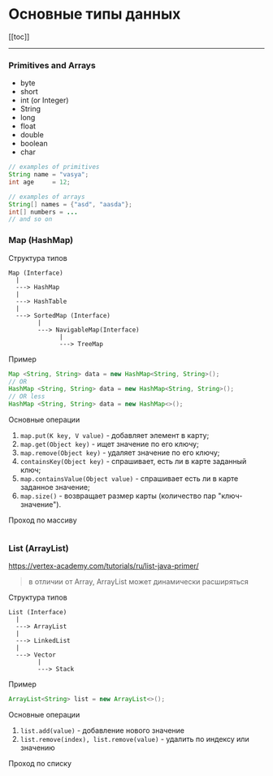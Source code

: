 # Основные типы данных 

[[toc]]

--- 

### Primitives and Arrays 
* byte 
* short 
* int (or Integer)
* String
* long
* float 
* double
* boolean
* char


```java
// examples of primitives
String name = "vasya";
int age     = 12;

// examples of arrays
String[] names = {"asd", "aasda"};
int[] numbers = ...
// and so on
```

### Map (HashMap)

Структура типов
```
Map (Interface)
  |
  ---> HashMap 
  |
  ---> HashTable
  |
  ---> SortedMap (Interface)
        |
        ---> NavigableMap(Interface)
              |
              ---> TreeMap
```

Пример 
```java
Map <String, String> data = new HashMap<String, String>();
// OR 
HashMap <String, String> data = new HashMap<String, String>();
// OR less
HashMap <String, String> data = new HashMap<>(); 
```

Основные операции
1. `map.put(K key, V value)` - добавляет элемент в карту;
2. `map.get(Object key)` - ищет значение по его ключу;
3. `map.remove(Object key)` - удаляет значение по его ключу;
4. `containsKey(Object key)` - спрашивает, есть ли в карте заданный ключ;
5. `map.containsValue(Object value)` - спрашивает есть ли в карте заданное значение;
6. `map.size()` - возвращает размер карты (количество пар "ключ-значение").

Проход по массиву 
```java
```


### List (ArrayList)

https://vertex-academy.com/tutorials/ru/list-java-primer/
> в отличии от Array, ArrayList может динамически расширяться 

Структура типов
```
List (Interface)
  |
  ---> ArrayList 
  |
  ---> LinkedList
  |
  ---> Vector
        |
        ---> Stack
```


Пример
```java
ArrayList<String> list = new ArrayList<>();
```

Основные операции
1. `list.add(value)` - добавление нового значение  
2. `list.remove(index), list.remove(value)` - удалить по индексу или значению 

Проход по списку 
```java
```